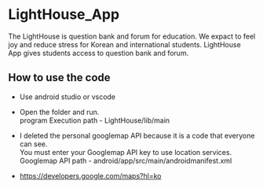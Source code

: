 # LightHouse_App

The LightHouse is question bank and forum for education. We expact to feel joy and reduce stress for Korean and international students.
LightHouse App gives students access to question bank and forum.

## How to use the code

- Use android studio or vscode<br/>
- Open the folder and run.<br/>
     program Execution path    -     LightHouse/lib/main


- I deleted the personal googlemap API because it is a code that everyone can see.<br/>
  You must enter your Googlemap API key to use location services.<br/>
       Googlemap API path - android/app/src/main/androidmanifest.xml
- https://developers.google.com/maps?hl=ko


